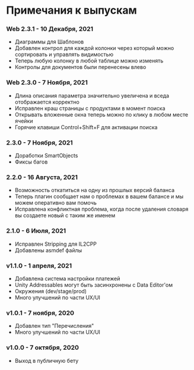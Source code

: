 # Примечания к выпускам

### Web 2.3.1 - 10 Декабря, 2021
* Диаграммы для Шаблонов
* Добавлен контрол для каждой колонки через который можно сортировать и управлять видимостью
* Теперь любую колонку в любой таблице можно изменять
* Контролы для документов были перенесены влево

### Web 2.3.0 - 7 Ноября, 2021
* Длина описания параметра значительно увеличена и вседа отображается корректно
* Исправлен краш страницы с продуктами в момент поиска
* Открывать вложенные окна теперь можно по клику в любом месте ячейки
* Горячие клавиши Control+Shift+F для активации поиска

### 2.3.0 - 7 Ноября, 2021
* Доработки SmartObjects
* Фиксы багов

### 2.2.0 - 16 Августа, 2021
* Возможность откатиться на одну из прошлых версий баланса
* Теперь плагин сообщает нам о проблемах в вашем балансе и мы можем оперативно вам помочь
* Исправлена конфликтная проблема, когда после удаления словаря вы создаете новый с таким же именем

### 2.1.0 - 6 Июля, 2021
* Исправлен Stripping для IL2CPP
* Добавлены asmdef файлы

### v1.1.0 - 1 апреля, 2021
* Добавлена система настройки платежей
* Unity Addressables могут быть засинхронены с Data Editor'ом
* Окружения (dev/stage/prod)
* Много улучшений по части UX/UI

### v1.0.1 - 7 ноября, 2020
* Добавлен тип "Перечисления"
* Много улучшений по части UX/UI

### v1.0.0 - 7 октября, 2020
* Выход в публичную бету
